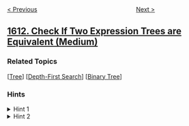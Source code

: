 <!--|This file generated by command(leetcode description); DO NOT EDIT.    |-->
<!--+----------------------------------------------------------------------+-->
<!--|@author    openset <openset.wang@gmail.com>                           |-->
<!--|@link      https://github.com/openset                                 |-->
<!--|@home      https://github.com/openset/leetcode                        |-->
<!--+----------------------------------------------------------------------+-->

[< Previous](../minimum-one-bit-operations-to-make-integers-zero "Minimum One Bit Operations to Make Integers Zero")
　　　　　　　　　　　　　　　　
[Next >](../find-the-missing-ids "Find the Missing IDs")

## [1612. Check If Two Expression Trees are Equivalent (Medium)](https://leetcode.com/problems/check-if-two-expression-trees-are-equivalent "检查两棵二叉表达式树是否等价")



### Related Topics
  [[Tree](../../tag/tree/README.md)]
  [[Depth-First Search](../../tag/depth-first-search/README.md)]
  [[Binary Tree](../../tag/binary-tree/README.md)]

### Hints
<details>
<summary>Hint 1</summary>
Count for each variable how many times it appeared in the first tree.
</details>

<details>
<summary>Hint 2</summary>
Do the same for the second tree and check if the count is the same for both tree.
</details>
